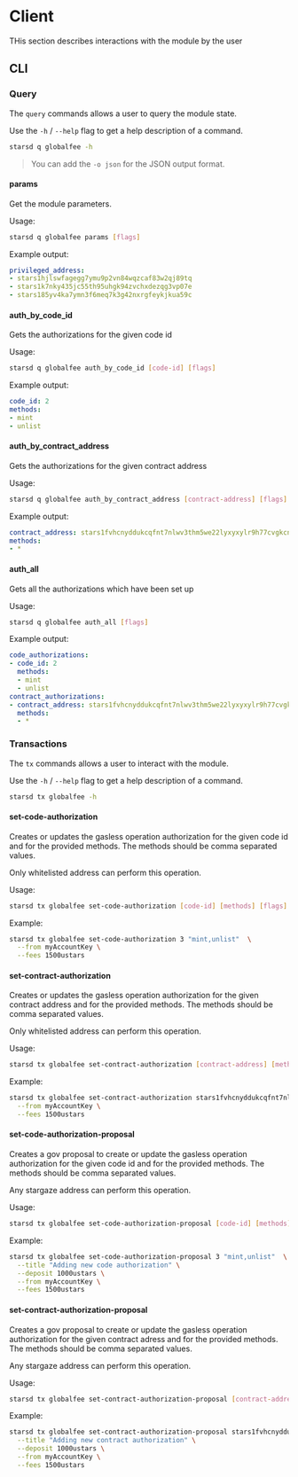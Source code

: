 # Client

THis section describes interactions with the module by the user

## CLI

### Query

The `query` commands allows a user to query the module state.

Use the `-h` / `--help` flag to get a help description of a command.

```bash
starsd q globalfee -h
```

> You can add the `-o json` for the JSON output format.

#### params

Get the module parameters.

Usage:

```bash
starsd q globalfee params [flags]
```

Example output:

```yaml
privileged_address:
- stars1hjlswfagegg7ymu9p2vn84wqzcaf83w2qj89tq
- stars1k7nky435jc55th95uhgk94zvchxdezqg3vp07e
- stars185yv4ka7ymn3f6meq7k3g42nxrgfeykjkua59c
```

#### auth_by_code_id

Gets the authorizations for the given code id

Usage:

```bash
starsd q globalfee auth_by_code_id [code-id] [flags]
```

Example output:

```yaml
code_id: 2
methods:
- mint
- unlist
```

#### auth_by_contract_address

Gets the authorizations for the given contract address

Usage:

```bash
starsd q globalfee auth_by_contract_address [contract-address] [flags]
```

Example output:

```yaml
contract_address: stars1fvhcnyddukcqfnt7nlwv3thm5we22lyxyxylr9h77cvgkcn43xfsvgv0pl
methods:
- *
```

#### auth_all

Gets all the authorizations which have been set up

Usage:

```bash
starsd q globalfee auth_all [flags]
```

Example output:

```yaml
code_authorizations:
- code_id: 2
  methods:
  - mint
  - unlist
contract_authorizations:
- contract_address: stars1fvhcnyddukcqfnt7nlwv3thm5we22lyxyxylr9h77cvgkcn43xfsvgv0pl
  methods:
  - *
```

### Transactions

The `tx` commands allows a user to interact with the module.

Use the `-h` / `--help` flag to get a help description of a command.

```bash
starsd tx globalfee -h
```

#### set-code-authorization

Creates or updates the gasless operation authorization for the given code id and for the provided methods.
The methods should be comma separated values.

Only whitelisted address can perform this operation.

Usage:

```bash
starsd tx globalfee set-code-authorization [code-id] [methods] [flags]
```

Example:

```bash
starsd tx globalfee set-code-authorization 3 "mint,unlist"  \
  --from myAccountKey \
  --fees 1500ustars
```

#### set-contract-authorization

Creates or updates the gasless operation authorization for the given contract address and for the provided methods.
The methods should be comma separated values.

Only whitelisted address can perform this operation.

Usage:

```bash
starsd tx globalfee set-contract-authorization [contract-address] [methods] [flags]
```

Example:

```bash
starsd tx globalfee set-contract-authorization stars1fvhcnyddukcqfnt7nlwv3thm5we22lyxyxylr9h77cvgkcn43xfsvgv0pl "*"  \
  --from myAccountKey \
  --fees 1500ustars
```

#### set-code-authorization-proposal

Creates a gov proposal to create or update the gasless operation authorization for the given code id and for the provided methods. The methods should be comma separated values.

Any stargaze address can perform this operation.

Usage:

```bash
starsd tx globalfee set-code-authorization-proposal [code-id] [methods]  [flags]
```

Example:

```bash
starsd tx globalfee set-code-authorization-proposal 3 "mint,unlist"  \
  --title "Adding new code authorization" \
  --deposit 1000ustars \
  --from myAccountKey \
  --fees 1500ustars
```

#### set-contract-authorization-proposal

Creates a gov proposal to create or update the gasless operation authorization for the given contract adress and for the provided methods. The methods should be comma separated values.

Any stargaze address can perform this operation.

Usage:

```bash
starsd tx globalfee set-contract-authorization-proposal [contract-address] [methods] [flags]
```

Example:

```bash
starsd tx globalfee set-contract-authorization-proposal stars1fvhcnyddukcqfnt7nlwv3thm5we22lyxyxylr9h77cvgkcn43xfsvgv0pl "*"  \
  --title "Adding new contract authorization" \
  --deposit 1000ustars \
  --from myAccountKey \
  --fees 1500ustars
```